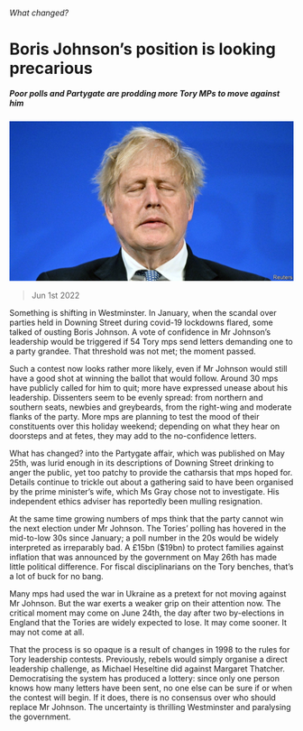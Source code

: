 ###### What changed?

# Boris Johnson’s position is looking precarious 

##### Poor polls and Partygate are prodding more Tory MPs to move against him 

![image](images/20220604_BRP502.jpg) 

> Jun 1st 2022 

Something is shifting in Westminster. In January, when the scandal over parties held in Downing Street during covid-19 lockdowns flared, some  talked of ousting Boris Johnson. A vote of confidence in Mr Johnson’s leadership would be triggered if 54 Tory mps send letters demanding one to a party grandee. That threshold was not met; the moment passed. 

Such a contest now looks rather more likely, even if Mr Johnson would still have a good shot at winning the ballot that would follow. Around 30 mps have publicly called for him to quit; more have expressed unease about his leadership. Dissenters seem to be evenly spread: from northern and southern seats, newbies and greybeards, from the right-wing and moderate flanks of the party. More mps are planning to test the mood of their constituents over this  holiday weekend; depending on what they hear on doorsteps and at fetes, they may add to the no-confidence letters. 

What has changed?  into the Partygate affair, which was published on May 25th, was lurid enough in its descriptions of Downing Street drinking to anger the public, yet too patchy to provide the catharsis that mps hoped for. Details continue to trickle out about a gathering said to have been organised by the prime minister’s wife, which Ms Gray chose not to investigate. His independent ethics adviser has reportedly been mulling resignation. 

At the same time growing numbers of mps think that the party cannot win the next election under Mr Johnson. The Tories’ polling has hovered in the mid-to-low 30s since January; a poll number in the 20s would be widely interpreted as irreparably bad. A £15bn ($19bn)  to protect families against inflation that was announced by the government on May 26th has made little political difference. For fiscal disciplinarians on the Tory benches, that’s a lot of buck for no bang. 

Many mps had used the war in Ukraine as a pretext for not moving against Mr Johnson. But the war exerts a weaker grip on their attention now. The critical moment may come on June 24th, the day after two by-elections in England that the Tories are widely expected to lose. It may come sooner. It may not come at all.

That the process is so opaque is a result of changes in 1998 to the rules for Tory leadership contests. Previously, rebels would simply organise a direct leadership challenge, as Michael Heseltine did against Margaret Thatcher. Democratising the system has produced a lottery: since only one person knows how many letters have been sent, no one else can be sure if or when the contest will begin. If it does, there is no consensus over who should replace Mr Johnson. The uncertainty is thrilling Westminster and paralysing the government.

